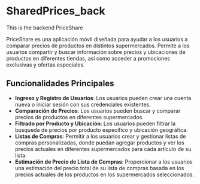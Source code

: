 # SharedPrices_back
This is the backend
 PriceShare

PriceShare es una aplicación móvil diseñada para ayudar a los usuarios a comparar precios de productos en distintos supermercados. Permite a los usuarios compartir y buscar información sobre precios y ubicaciones de productos en diferentes tiendas, así como acceder a promociones exclusivas y ofertas especiales.

## Funcionalidades Principales

- **Ingreso y Registro de Usuarios**: Los usuarios pueden crear una cuenta nueva o iniciar sesión con sus credenciales existentes.
- **Comparación de Precios**: Los usuarios pueden buscar y comparar precios de productos en diferentes supermercados.
- **Filtrado por Producto y Ubicación**: Los usuarios pueden filtrar la búsqueda de precios por producto específico y ubicación geográfica.
- **Listas de Compras**: Permitir a los usuarios crear y gestionar listas de compras personalizadas, donde puedan agregar productos y ver los precios actuales en diferentes supermercados para cada artículo de su lista.
- **Estimación de Precio de Lista de Compras**: Proporcionar a los usuarios una estimación del precio total de su lista de compras basada en los precios actuales de los productos en los supermercados seleccionados.
